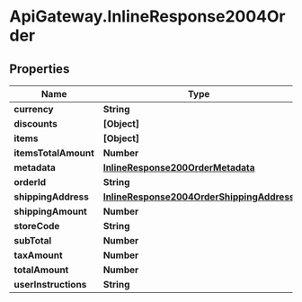 # ApiGateway.InlineResponse2004Order

## Properties

Name | Type | Description | Notes
------------ | ------------- | ------------- | -------------
**currency** | **String** |  | 
**discounts** | **[Object]** |  | 
**items** | **[Object]** |  | 
**itemsTotalAmount** | **Number** |  | 
**metadata** | [**InlineResponse200OrderMetadata**](InlineResponse200OrderMetadata.md) |  | 
**orderId** | **String** |  | 
**shippingAddress** | [**InlineResponse2004OrderShippingAddress**](InlineResponse2004OrderShippingAddress.md) |  | 
**shippingAmount** | **Number** |  | 
**storeCode** | **String** |  | 
**subTotal** | **Number** |  | 
**taxAmount** | **Number** |  | 
**totalAmount** | **Number** |  | 
**userInstructions** | **String** |  | 


